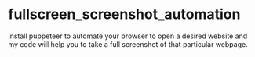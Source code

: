 # fullscreen_screenshot_automation 

install puppeteer to automate your browser to open a desired website and my code will help you to take a full screenshot of that particular webpage.
